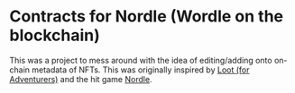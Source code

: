 # Contracts for Nordle (Wordle on the blockchain)

This was a project to mess around with the idea of editing/adding onto on-chain metadata of NFTs. This was originally inspired by [Loot (for Adventurers)](https://opensea.io/collection/lootproject) and the hit game [Nordle](https://www.nytimes.com/games/wordle/index.html).